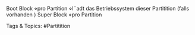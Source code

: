 Boot Block
⋄pro Partition
⋄l¨adt das Betriebssystem dieser Partitition (falls vorhanden )
Super Block
⋄pro Partition

   Tags & Topics:
   #Partitition